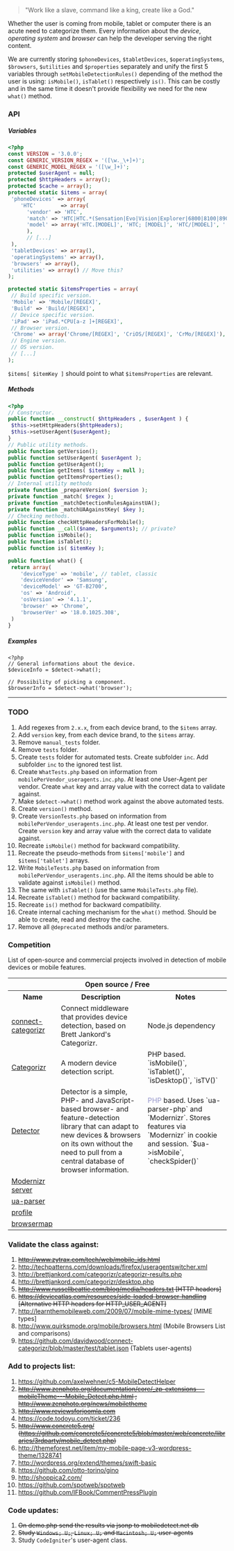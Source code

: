 > "Work like a slave, command like a king, create like a God."

Whether the user is coming from mobile, tablet or computer there is an acute need to categorize them. Every information about the _device_, _operating system_ and _browser_ can help the developer serving the right content.

We are currently storing `$phoneDevices`, `$tabletDevices`, `$operatingSystems`, `$browsers`, `$utilities` and `$properties` separately and unify the first 5 variables through `setMobileDetectionRules()` depending of the method the user is using: `isMobile()`, `isTablet()` respectively `is()`. This can be costly and in the same time it doesn't provide flexibility we need for the new `what()` method.

### API

##### Variables

```php
<?php
const VERSION = '3.0.0';
const GENERIC_VERSION_REGEX = '([\w._\+]+)';
const GENERIC_MODEL_REGEX = '([\w_]+)';
protected $userAgent = null;
protected $httpHeaders = array();
protected $cache = array();
protected static $items = array(
 'phoneDevices' => array(
    'HTC'        => array(
      'vendor' => 'HTC',
      'match' => 'HTC|HTC.*(Sensation|Evo|Vision|Explorer|6800|8100|8900|A7272|S510e|C110e|Legend|Desire|T8282)|APX515CKT|Qtek9090|APA9292KT|HD_mini|Sensation.*Z710e|PG86100|Z715e|Desire.*(A8181|HD)|ADR6200|ADR6425|001HT|Inspire 4G',
      'model' => array('HTC.[MODEL]', 'HTC; [MODEL]', 'HTC/[MODEL]', ' [MODEL] Build'),
      ),
      // [...]  
 ),
 'tabletDevices' => array(),
 'operatingSystems' => array(),
 'browsers' => array(),
 'utilities' => array() // Move this?
);

protected static $itemsProperties = array(
 // Build specific version.
 'Mobile' => 'Mobile/[REGEX]',
 'Build' => 'Build/[REGEX]',
 // Device specific version.
 'iPad' => 'iPad.*CPU[a-z ]+[REGEX]',
 // Browser version.
 'Chrome' => array('Chrome/[REGEX]', 'CriOS/[REGEX]', 'CrMo/[REGEX]'),
 // Engine version.
 // OS version.
 // [...]
);
```

`$items[ $itemKey ]` should point to what `$itemsProperties` are relevant.

##### Methods

```php
<?php
// Constructor.
public function __construct( $httpHeaders , $userAgent ) {
 $this->setHttpHeaders($httpHeaders); 
 $this->setUserAgent($userAgent);
}
// Public utility methods.
public function getVersion();
public function setUserAgent( $userAgent );
public function getUserAgent();
public function getItems( $itemKey = null );
public function getItemsProperties();
// Internal utility methods
private function _prepareVersion( $version );
private function _match( $regex );
private function _matchDetectionRulesAgainstUA();
private function _matchUAAgainstKey( $key );
// Checking methods.
public function checkHttpHeadersForMobile();
public function __call($name, $arguments); // private?
public function isMobile();
public function isTablet();
public function is( $itemKey );

public function what() {
 return array(
    'deviceType' => 'mobile', // tablet, classic
    'deviceVendor' => 'Samsung',
    'deviceModel' => 'GT-B2700',
    'os' => 'Android',
    'osVersion' => '4.1.1',
    'browser' => 'Chrome',
    'browserVer' => '18.0.1025.308',
 )
}
```

##### Examples

```
<?php
// General informations about the device.
$deviceInfo = $detect->what();

// Possibility of picking a component.
$browserInfo = $detect->what('browser');
```

***


### TODO

1. Add regexes from `2.x.x`, from each device brand, to the `$items` array.
1. Add `version` key, from each device brand, to the `$items` array.
1. Remove `manual_tests` folder.
1. Remove `tests` folder.
1. Create `tests` folder for automated tests. Create subfolder `inc`. Add subfolder `inc` to the ignored test list.
1. Create `WhatTests.php` based on information from `mobilePerVendor_useragents.inc.php`. At least one User-Agent per vendor. Create `what` key and array value with the correct data to validate against.
1. Make `$detect->what()` method work against the above automated tests.
1. Create `version()` method.
1. Create `VersionTests.php` based on information from `mobilePerVendor_useragents.inc.php`. At least one test per vendor. Create `version` key and array value with the correct data to validate against.
1. Recreate `isMobile()` method for backward compatibility.
1. Recreate the pseudo-methods from `$items['mobile']` and `$items['tablet']` arrays.
1. Write `MobileTests.php` based on information from `mobilePerVendor_useragents.inc.php`. All the items should be able to validate against `isMobile()` method.
1. The same with `isTablet()` (use the same `MobileTests.php` file).
1. Recreate `isTablet()` method for backward compatibility.
1. Recreate `is()` method for backward compatibility.
1. Create internal caching mechanism for the `what()` method. Should be able to create, read and destroy the cache.
1. Remove all `@deprecated` methods and/or parameters.

### Competition

List of open-source and commercial projects involved in detection of mobile devices or mobile features.

<table>
<tr>
<th colspan="3">Open source / Free</th>
</tr>
<tr>
<th>Name</th>
<th>Description</th>
<th>Notes</th>
</tr>
<tr>
<td><a href="https://github.com/davidwood/connect-categorizr">connect-categorizr</a></td>
<td>Connect middleware that provides device detection, based on Brett Jankord's Categorizr.</td>
<td>Node.js dependency</td>
</tr>
<tr>
<td><a href="https://github.com/bjankord/Categorizr">Categorizr</a></td>
<td>A modern device detection script.</td>
<td>PHP based. `isMobile()`, `isTablet()`, `isDesktop()`, `isTV()`</td>
</tr>
<tr>
<td><a href="https://github.com/dmolsen/Detector">Detector</a></td>
<td>Detector is a simple, PHP- and JavaScript-based browser- and feature-detection library that can adapt to new devices & browsers on its own without the need to pull from a central database of browser information.</td>
<td><font color="#9999cc">PHP</font> based. Uses `ua-parser-php` and `Modernizr`. Stores features via `Modernizr` in cookie and session. `$ua->isMobile`, `checkSpider()`</td>
</tr>
<tr>
<td><a href="https://github.com/jamesgpearce/modernizr-server">Modernizr server</a></td>
<td></td>
<td></td>
</tr>
<tr>
<td><a href="https://github.com/tobie/ua-parser">ua-parser</a></td>
<td></td>
<td></td>
</tr>
<tr>
<td><a href="https://github.com/yiibu/profile">profile</a></td>
<td></td>
<td></td>
</tr>
<tr>
<td><a href="https://github.com/raducotescu/browsermap">browsermap</a></td>
<td></td>
<td></td>
</tr>
</table>

### Validate the class against:

1. <s>http://www.zytrax.com/tech/web/mobile_ids.html</s>
1. http://techpatterns.com/downloads/firefox/useragentswitcher.xml
1. http://brettjankord.com/categorizr/categorizr-results.php
1. http://brettjankord.com/categorizr/desktop.php
1. <s>http://www.russellbeattie.com/blog/media/headers.txt [HTTP headers]</s>
1. <s>https://deviceatlas.com/resources/side-loaded-browser-handling [Alternative HTTP headers for HTTP_USER_AGENT]</s>
1. http://learnthemobileweb.com/2009/07/mobile-mime-types/ [MIME types]
1. http://www.quirksmode.org/mobile/browsers.html (Mobile Browsers List and comparisons)
1. https://github.com/davidwood/connect-categorizr/blob/master/test/tablet.json (Tablets user-agents)

### Add to projects list:

1. https://github.com/axelwehner/c5-MobileDetectHelper
1. <s>http://www.zenphoto.org/documentation/core/_zp-extensions---mobileTheme---Mobile_Detect.php.html ; http://www.zenphoto.org/news/mobiletheme</s>
1. <s>http://www.reviewsforjoomla.com</s>
1. https://code.todoyu.com/ticket/236
1. <s>http://www.concrete5.org/ (https://github.com/concrete5/concrete5/blob/master/web/concrete/libraries/3rdparty/mobile_detect.php)</s>
1. http://themeforest.net/item/my-mobile-page-v3-wordpress-theme/1328741
1. http://wordpress.org/extend/themes/swift-basic
1. https://github.com/otto-torino/gino
1. http://shoppica2.com/
1. https://github.com/spotweb/spotweb
1. https://github.com/IFBook/CommentPressPlugin

### Code updates:

1. <s>On demo.php send the results via jsonp to mobiledetect.net db</s>
2. <s>Study `Windows; U;`, `Linux; U;` and `Macintosh; U;` user-agents</s>
3. Study `CodeIgniter`'s user-agent class.